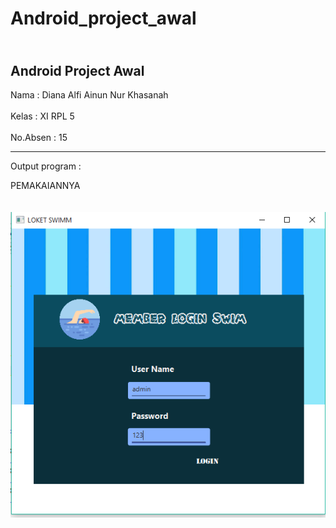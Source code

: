 # Android_project_awal
<br> Android Project Awal </br>
-----------------------------------------

Nama     : Diana Alfi Ainun Nur Khasanah<br><br>
Kelas    : XI RPL 5<br><br>
No.Absen : 15

-----------------------------------------
Output program : 

PEMAKAIANNYA<br><br>
<br>
![alt text](https://github.com/diananur/LOKET/blob/master/a.PNG)<br>
